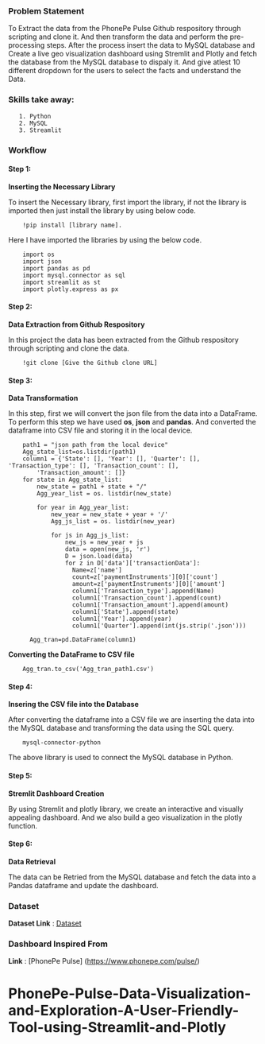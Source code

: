 
### Problem Statement
  To Extract the data from the PhonePe Pulse Github respository through scripting and clone it.  And then transform the data and perform the pre-processing steps. After the process insert the data to MySQL database and Create a live geo visualization dashboard using Stremlit and Plotly and fetch the database from the MySQL database to dispaly it. And give atlest 10 different dropdown for the users to select the facts and understand the Data.

### Skills take away:

       1. Python 
       2. MySQL 
       3. Streamlit 

### Workflow
#### Step 1:
**Inserting the Necessary Library**

  To insert the Necessary library, first import the library, if not the library is imported then just install the library by using below code.
        
        
        !pip install [library name].
        
  Here I have imported the libraries by using the below code.
        
        import os
        import json
        import pandas as pd
        import mysql.connector as sql
        import streamlit as st
        import plotly.express as px

#### Step 2:
**Data Extraction from Github Respository**

  In this project the data has been extracted from the Github respository through scripting and clone the data.

        !git clone [Give the Github clone URL]


#### Step 3:
**Data Transformation**

  In this step, first we will convert the json file from the data into a DataFrame. To perform this step we have used **os**, **json** and **pandas**. And converted the dataframe into CSV file and storing it in the local device.  

        path1 = "json path from the local device"
        Agg_state_list=os.listdir(path1)
        column1 = {'State': [], 'Year': [], 'Quarter': [], 'Transaction_type': [], 'Transaction_count': [],
            'Transaction_amount': []}
        for state in Agg_state_list:
            new_state = path1 + state + "/"
            Agg_year_list = os. listdir(new_state)
        
            for year in Agg_year_list:
                new_year = new_state + year + '/'
                Agg_js_list = os. listdir(new_year)
        
                for js in Agg_js_list:
                    new_js = new_year + js
                    data = open(new_js, 'r')
                    D = json.load(data)
                    for z in D['data']['transactionData']:
                      Name=z['name']
                      count=z['paymentInstruments'][0]['count']
                      amount=z['paymentInstruments'][0]['amount']
                      column1['Transaction_type'].append(Name)
                      column1['Transaction_count'].append(count)
                      column1['Transaction_amount'].append(amount)
                      column1['State'].append(state)
                      column1['Year'].append(year)
                      column1['Quarter'].append(int(js.strip('.json')))

          Agg_tran=pd.DataFrame(column1)

  
**Converting the DataFrame to CSV file**

        Agg_tran.to_csv('Agg_tran_path1.csv')


#### Step 4:
**Insering the CSV file into the Database**

  After converting the dataframe into a CSV file we are inserting the data into the MySQL database and transforming the data using the SQL query.

        mysql-connector-python

  The above library is used to connect the MySQL database in Python.


#### Step 5:
**Stremlit Dashboard Creation**

  By using Stremlit and plotly library, we create an interactive and visually appealing dashboard. And we also build a geo visualization in the plotly function. 


#### Step 6:
**Data Retrieval**

  The data can be Retried from the MySQL database and fetch the data into a Pandas dataframe and update the dashboard.


### Dataset
**Dataset Link** : [Dataset](https://github.com/PhonePe/pulse#readme)

### Dashboard Inspired From
**Link** : [PhonePe Pulse] (https://www.phonepe.com/pulse/)
# PhonePe-Pulse-Data-Visualization-and-Exploration-A-User-Friendly-Tool-using-Streamlit-and-Plotly


